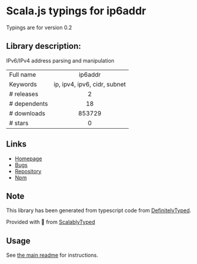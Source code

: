 
# Scala.js typings for ip6addr

Typings are for version 0.2

## Library description:
IPv6/IPv4 address parsing and manipulation

|                    |                 |
| ------------------ | :-------------: |
| Full name          | ip6addr |
| Keywords           | ip, ipv4, ipv6, cidr, subnet |
| # releases         | 2 |
| # dependents       | 18 |
| # downloads        | 853729 |
| # stars            | 0 |

## Links
- [Homepage](https://github.com/joyent/node-ip6addr#readme)
- [Bugs](https://github.com/joyent/node-ip6addr/issues)
- [Repository](https://github.com/joyent/node-ip6addr)
- [Npm](https://www.npmjs.com/package/ip6addr)
    


## Note
This library has been generated from typescript code from [DefinitelyTyped](https://definitelytyped.org).

Provided with :purple_heart: from [ScalablyTyped](https://github.com/oyvindberg/ScalablyTyped)

## Usage
See [the main readme](../../readme.md) for instructions.


